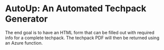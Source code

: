 # AutoUp: An Automated Techpack Generator
The end goal is to have an HTML form that can be filled out with required info for a complete techpack. The techpack PDF will then be returned using an Azure function.